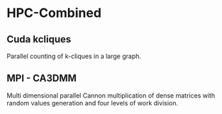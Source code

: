 # HPC-Combined
## Cuda kcliques
Parallel counting of k-cliques in a large graph.

## MPI - CA3DMM
Multi dimensional parallel Cannon multiplication of dense matrices with random values generation and four levels of work division.